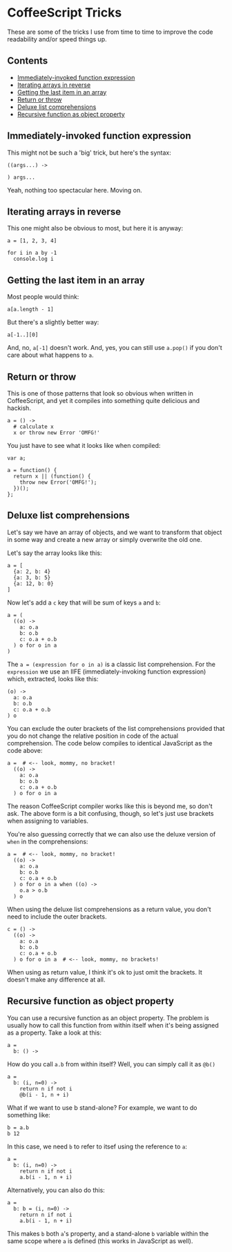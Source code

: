 # CoffeeScript Tricks

These are some of the tricks I use from time to time to improve the code
readability and/or speed things up.

## Contents

 + [Immediately-invoked function expression](#iife)
 + [Iterating arrays in reverse](#reverse)
 + [Getting the last item in an array](#lastitem)
 + [Return or throw](#retthrow)
 + [Deluxe list comprehensions](#deluxecomp)
 + [Recursive function as object property](#recursiveprop)

## Immediately-invoked function expression <a name="iife"></a>

This might not be such a 'big' trick, but here's the syntax:

    ((args...) ->

    ) args...

Yeah, nothing too spectacular here. Moving on.

## Iterating arrays in reverse <a name="reverse"></a>

This one might also be obvious to most, but here it is anyway:

    a = [1, 2, 3, 4]

    for i in a by -1
      console.log i

## Getting the last item in an array <a name="lastitem"></a>

Most people would think:

    a[a.length - 1]

But there's a slightly better way:

    a[-1..][0]

And, no, `a[-1]` doesn't work. And, yes, you can still use `a.pop()` if you
don't care about what happens to `a`.

## Return or throw <a name="retthrow"></a>

This is one of those patterns that look so obvious when written in
CoffeeScript, and yet it compiles into something quite delicious and hackish.

    a = () ->
      # calculate x
      x or throw new Error 'OMFG!'

You just have to see what it looks like when compiled:

    var a;

    a = function() {
      return x || (function() {
        throw new Error('OMFG!');
      })();
    };

## Deluxe list comprehensions <a name="deluxecomp"></a>

Let's say we have an array of objects, and we want to transform that object in
some way and create a new array or simply overwrite the old one.

Let's say the array looks like this:

    a = [
      {a: 2, b: 4}
      {a: 3, b: 5}
      {a: 12, b: 0}
    ]

Now let's add a `c` key that will be sum of keys `a` and `b`:

    a = (
      ((o) -> 
        a: o.a
        b: o.b
        c: o.a + o.b
      ) o for o in a
    )

The `a = (expression for o in a)` is a classic list comprehension. For the
`expression` we use an IIFE (immediately-invoking function expression) which,
extracted, looks like this:

    (o) -> 
      a: o.a
      b: o.b
      c: o.a + o.b
    ) o

You can exclude the outer brackets of the list comprehensions provided that you
do not change the relative position in code of the actual comprehension. The
code below compiles to identical JavaScript as the code above:

    a =  # <-- look, mommy, no bracket!
      ((o) -> 
        a: o.a
        b: o.b
        c: o.a + o.b
      ) o for o in a

The reason CoffeeScript compiler works like this is beyond me, so don't ask.
The above form is a bit confusing, though, so let's just use brackets when
assigning to variables.

You're also guessing correctly that we can also use the deluxe version of
`when` in the comprehensions:

    a =  # <-- look, mommy, no bracket!
      ((o) -> 
        a: o.a
        b: o.b
        c: o.a + o.b
      ) o for o in a when ((o) ->
        o.a > o.b
      ) o

When using the deluxe list comprehensions as a return value, you don't need to
include the outer brackets.

    c = () ->
      ((o) -> 
        a: o.a
        b: o.b
        c: o.a + o.b
      ) o for o in a  # <-- look, mommy, no brackets!

When using as return value, I think it's ok to just omit the brackets. It
doesn't make any difference at all.

## Recursive function as object property <a name="recursiveprop"></a>

You can use a recursive function as an object property. The problem is usually
how to call this function from within itself when it's being assigned as a
property. Take a look at this:

    a =
      b: () ->

How do you call `a.b` from within itself? Well, you can simply call it as
`@b()`

    a =
      b: (i, n=0) ->
        return n if not i
        @b(i - 1, n + i)

What if we want to use b stand-alone? For example, we want to do something
like:

    b = a.b
    b 12

In this case, we need `b` to refer to itsef using the reference to `a`:

    a =
      b: (i, n=0) ->
        return n if not i
        a.b(i - 1, n + i)

Alternatively, you can also do this:

    a =
      b: b = (i, n=0) ->
        return n if not i
        a.b(i - 1, n + i)

This makes `b` both `a`'s property, and a stand-alone `b` variable within the
same scope where `a` is defined (this works in JavaScript as well).
